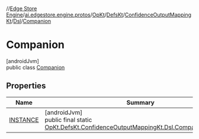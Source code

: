 //[Edge Store Engine](../../../../../../../index.md)/[ai.edgestore.engine.protos](../../../../../index.md)/[OpKt](../../../../index.md)/[DefsKt](../../../index.md)/[ConfidenceOutputMappingKt](../../index.md)/[Dsl](../index.md)/[Companion](index.md)

# Companion

[androidJvm]\
public class [Companion](index.md)

## Properties

| Name | Summary |
|---|---|
| [INSTANCE](index.md#794105431%2FProperties%2F-89531115) | [androidJvm]<br>public final static [OpKt.DefsKt.ConfidenceOutputMappingKt.Dsl.Companion](index.md)[INSTANCE](index.md#794105431%2FProperties%2F-89531115) |
